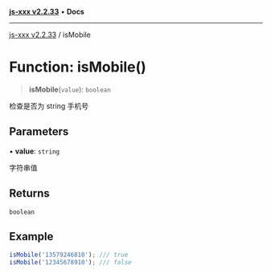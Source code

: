 [**js-xxx v2.2.33**](../README.md) • **Docs**

***

[js-xxx v2.2.33](../README.md) / isMobile

# Function: isMobile()

> **isMobile**(`value`): `boolean`

检查是否为 string 手机号

## Parameters

• **value**: `string`

字符串值

## Returns

`boolean`

## Example

```ts
isMobile('13579246810'); /// true
isMobile('12345678910'); /// false
```

